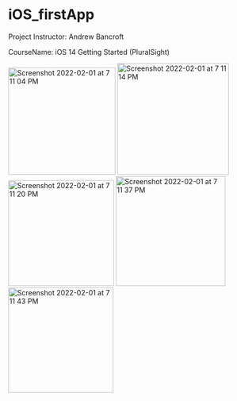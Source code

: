 # iOS_firstApp
Project Instructor: Andrew Bancroft

CourseName: iOS 14 Getting Started (PluralSight)

<img width="216" alt="Screenshot 2022-02-01 at 7 11 04 PM" src="https://user-images.githubusercontent.com/32649801/151979490-2fa3a8ed-f6a4-4218-a095-c7eaf45970d7.png">
<img width="225" alt="Screenshot 2022-02-01 at 7 11 14 PM" src="https://user-images.githubusercontent.com/32649801/151979513-eaed55d7-2421-4938-98a3-198635b186c3.png">
<img width="213" alt="Screenshot 2022-02-01 at 7 11 20 PM" src="https://user-images.githubusercontent.com/32649801/151979593-4cc5f59d-89c4-4b14-a7fb-3d7b15fc7206.png">
<img width="221" alt="Screenshot 2022-02-01 at 7 11 37 PM" src="https://user-images.githubusercontent.com/32649801/151979626-59310d9e-ca7a-48bb-9c34-3c39361da457.png">
<img width="212" alt="Screenshot 2022-02-01 at 7 11 43 PM" src="https://user-images.githubusercontent.com/32649801/151979642-fcb06880-c92e-4cd3-a908-d6f427bd953f.png">
